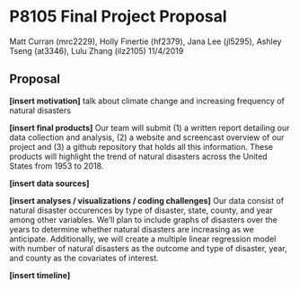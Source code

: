 P8105 Final Project Proposal
================
Matt Curran (mrc2229), Holly Finertie (hf2379), Jana Lee (jl5295),
Ashley Tseng (at3346), Lulu Zhang (ilz2105)
11/4/2019

## Proposal

**\[insert motivation\]** talk about climate change and increasing
frequency of natural disasters

**\[insert final products\]** Our team will submit (1) a written report
detailing our data collection and analysis, (2) a website and screencast
overview of our project and (3) a github repository that holds all this
information. These products will highlight the trend of natural
disasters across the United States from 1953 to 2018.

**\[insert data sources\]**

**\[insert analyses / visualizations / coding challenges\]** Our data
consist of natural disaster occurences by type of disaster, state,
county, and year among other variables. We’ll plan to include graphs of
disasters over the years to determine whether natural disasters are
increasing as we anticipate. Additionally, we will create a multiple
linear regression model with number of natural disasters as the outcome
and type of disaster, year, and county as the covariates of interest.

**\[insert timeline\]**
